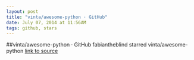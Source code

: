 ```yaml
---
layout: post
title: "vinta/awesome-python · GitHub"
date: July 07, 2014 at 11:56AM
tags: github, stars
---
```

##vinta/awesome-python · GitHub
fabiantheblind starred vinta/awesome-python
[link to source](http://ift.tt/VuldV5) 
